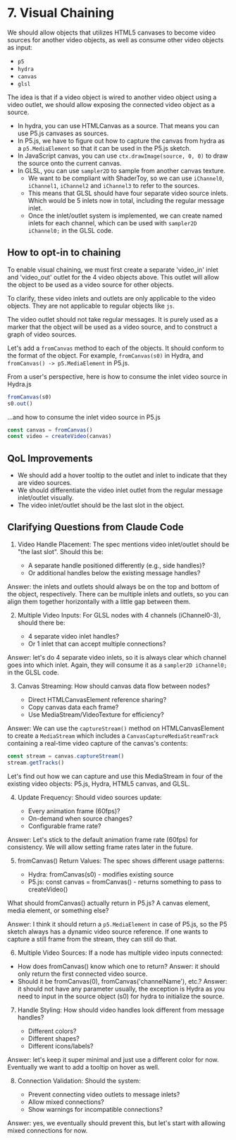 # 7. Visual Chaining

We should allow objects that utilizes HTML5 canvases to become video sources for another video objects, as well as consume other video objects as input:

- `p5`
- `hydra`
- `canvas`
- `glsl`

The idea is that if a video object is wired to another video object using a video outlet, we should allow exposing the connected video object as a source.

- In hydra, you can use HTMLCanvas as a source. That means you can use P5.js canvases as sources.
- In P5.js, we have to figure out how to capture the canvas from hydra as a `p5.MediaElement` so that it can be used in the P5.js sketch.
- In JavaScript canvas, you can use `ctx.drawImage(source, 0, 0)` to draw the source onto the current canvas.
- In GLSL, you can use `sampler2D` to sample from another canvas texture.
  - We want to be compliant with ShaderToy, so we can use `iChannel0`, `iChannel1`, `iChannel2` and `iChannel3` to refer to the sources.
  - This means that GLSL should have four separate video source inlets. Which would be 5 inlets now in total, including the regular message inlet.
  - Once the inlet/outlet system is implemented, we can create named inlets for each channel, which can be used with `sampler2D iChannel0;` in the GLSL code.

## How to opt-in to chaining

To enable visual chaining, we must first create a separate 'video_in' inlet and 'video_out' outlet for the 4 video objects above. This outlet will allow the object to be used as a video source for other objects.

To clarify, these video inlets and outlets are only applicable to the video objects. They are not applicable to regular objects like `js`.

The video outlet should not take regular messages. It is purely used as a marker that the object will be used as a video source, and to construct a graph of video sources.

Let's add a `fromCanvas` method to each of the objects. It should conform to the format of the object. For example, `fromCanvas(s0)` in Hydra, and `fromCanvas() -> p5.MediaElement` in P5.js.

From a user's perspective, here is how to consume the inlet video source in Hydra.js

```js
fromCanvas(s0)
s0.out()
```

...and how to consume the inlet video source in P5.js

```js
const canvas = fromCanvas()
const video = createVideo(canvas)
```

## QoL Improvements

- We should add a hover tooltip to the outlet and inlet to indicate that they are video sources.
- We should differentiate the video inlet outlet from the regular message inlet/outlet visually.
- The video inlet/outlet should be the last slot in the object.

## Clarifying Questions from Claude Code

1. Video Handle Placement: The spec mentions video inlet/outlet should be "the last slot". Should this be:

   - A separate handle positioned differently (e.g., side handles)?
   - Or additional handles below the existing message handles?

Answer: the inlets and outlets should always be on the top and bottom of the object, respectively. There can be multiple inlets and outlets, so you can align them together horizontally with a little gap between them.

2. Multiple Video Inputs: For GLSL nodes with 4 channels (iChannel0-3), should there be:

   - 4 separate video inlet handles?
   - Or 1 inlet that can accept multiple connections?

Answer: let's do 4 separate video inlets, so it is always clear which channel goes into which inlet. Again, they will consume it as a `sampler2D iChannel0;` in the GLSL code.

3. Canvas Streaming: How should canvas data flow between nodes?

   - Direct HTMLCanvasElement reference sharing?
   - Copy canvas data each frame?
   - Use MediaStream/VideoTexture for efficiency?

Answer: We can use the `captureStream()` method on HTMLCanvasElement to create a `MediaStream` which includes a `CanvasCaptureMediaStreamTrack` containing a real-time video capture of the canvas's contents:

```js
const stream = canvas.captureStream()
stream.getTracks()
```

Let's find out how we can capture and use this MediaStream in four of the existing video objects: P5.js, Hydra, HTML5 canvas, and GLSL.

4. Update Frequency: Should video sources update:

   - Every animation frame (60fps)?
   - On-demand when source changes?
   - Configurable frame rate?

Answer: Let's stick to the default animation frame rate (60fps) for consistency. We will allow setting frame rates later in the future.

5. fromCanvas() Return Values: The spec shows different usage patterns:

   - Hydra: fromCanvas(s0) - modifies existing source
   - P5.js: const canvas = fromCanvas() - returns something to pass to createVideo()

What should fromCanvas() actually return in P5.js? A canvas element, media element, or
something else?

Answer: I think it should return a `p5.MediaElement` in case of P5.js, so the P5 sketch always has a dynamic video source reference. If one wants to capture a still frame from the stream, they can still do that.

6. Multiple Video Sources: If a node has multiple video inputs connected:

- How does fromCanvas() know which one to return? Answer: it should only return the first connected video source.
- Should it be fromCanvas(0), fromCanvas('channelName'), etc.? Answer: it should not have any parameter usually, the exception is Hydra as you need to input in the source object (s0) for hydra to initialize the source.

7. Handle Styling: How should video handles look different from message handles?

   - Different colors?
   - Different shapes?
   - Different icons/labels?

Answer: let's keep it super minimal and just use a different color for now. Eventually we want to add a tooltip on hover as well.

8. Connection Validation: Should the system:

   - Prevent connecting video outlets to message inlets?
   - Allow mixed connections?
   - Show warnings for incompatible connections?

Answer: yes, we eventually should prevent this, but let's start with allowing mixed connections for now.
